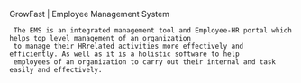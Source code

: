 GrowFast | Employee Management System

     The EMS is an integrated management tool and Employee-HR portal which helps top level management of an organization
     to manage their HRrelated activities more effectively and efficiently. As well as it is a holistic software to help
     employees of an organization to carry out their internal and task easily and effectively.


